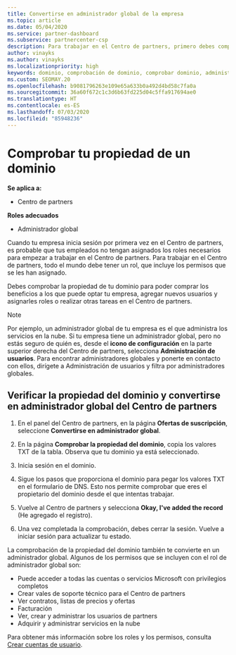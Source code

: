 ```yaml
---
title: Convertirse en administrador global de la empresa
ms.topic: article
ms.date: 05/04/2020
ms.service: partner-dashboard
ms.subservice: partnercenter-csp
description: Para trabajar en el Centro de partners, primero debes comprobar la propiedad de tu dominio. Aprende a hacer esto y a convertirte en un administrador global que puede agregar usuarios.
author: vinayks
ms.author: vinayks
ms.localizationpriority: high
keywords: dominio, comprobación de dominio, comprobar dominio, administrador global, roles de usuario, permisos
ms.custom: SEOMAY.20
ms.openlocfilehash: b9081796263e109e65a633b0a492d4bd58c7fa0a
ms.sourcegitcommit: 36a60f672c1c3d6b63fd225d04c5ffa917694ae0
ms.translationtype: HT
ms.contentlocale: es-ES
ms.lasthandoff: 07/03/2020
ms.locfileid: "85948236"
---
```

# <a name="verify-your-domain-ownership"></a>Comprobar tu propiedad de un dominio

**Se aplica a:**

- Centro de partners

**Roles adecuados**

- Administrador global

Cuando tu empresa inicia sesión por primera vez en el Centro de partners, es probable que tus empleados no tengan asignados los roles necesarios para empezar a trabajar en el Centro de partners. Para trabajar en el Centro de partners, todo el mundo debe tener un rol, que incluye los permisos que se les han asignado.  

Debes comprobar la propiedad de tu dominio para poder comprar los beneficios a los que puede optar tu empresa, agregar nuevos usuarios y asignarles roles o realizar otras tareas en el Centro de partners.

>[!Note]
>Por ejemplo, un administrador global de tu empresa es el que administra los servicios en la nube. Si tu empresa tiene un administrador global, pero no estás seguro de quién es, desde el **icono de configuración**  en la parte superior derecha del Centro de partners, selecciona **Administración de usuarios**. Para encontrar administradores globales y ponerte en contacto con ellos, dirígete a Administración de usuarios y filtra por administradores globales.

## <a name="verify-your-domain-ownership-and-become-a-global-admin-in-partner-center"></a>Verificar la propiedad del dominio y convertirse en administrador global del Centro de partners

1. En el panel del Centro de partners, en la página **Ofertas de suscripción**, seleccione **Convertirse en administrador global**. 

2. En la página **Comprobar la propiedad del dominio**, copia los valores TXT de la tabla. Observa que tu dominio ya está seleccionado.

3. Inicia sesión en el dominio. 

4. Sigue los pasos que proporciona el dominio para pegar los valores TXT en el formulario de DNS.  Esto nos permite comprobar que eres el propietario del dominio desde el que intentas trabajar.

5. Vuelve al Centro de partners y selecciona **Okay, I've added the record** (He agregado el registro).

6. Una vez completada la comprobación, debes cerrar la sesión. Vuelve a iniciar sesión para actualizar tu estado. 

La comprobación de la propiedad del dominio también te convierte en un administrador global. Algunos de los permisos que se incluyen con el rol de administrador global son:

- Puede acceder a todas las cuentas o servicios Microsoft con privilegios completos 
- Crear vales de soporte técnico para el Centro de partners
- Ver contratos, listas de precios y ofertas
- Facturación
- Ver, crear y administrar los usuarios de partners
- Adquirir y administrar servicios en la nube

Para obtener más información sobre los roles y los permisos, consulta [Crear cuentas de usuario](create-user-accounts-and-set-permissions.md). 